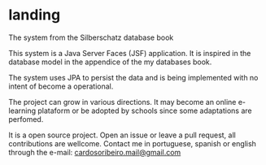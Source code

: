 # landing

The system from the Silberschatz database book

This system is a Java Server Faces (JSF) application. It is inspired in the database model in the appendice 
of the my databases book.  

The system uses JPA to persist the data and is being implemented with no intent of become a operational.  

The project can grow in various directions. It may become an online e-learning plataform or be adopted by schools since some adaptations are perfomed.  

It is a open source project. Open an issue or leave a pull request, all contributions are wellcome. Contact me in portuguese, spanish or english through the e-mail: cardosoribeiro.mail@gmail.com